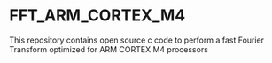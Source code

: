 # FFT_ARM_CORTEX_M4
This repository contains open source c code to perform a fast Fourier Transform optimized for ARM CORTEX M4 processors 
